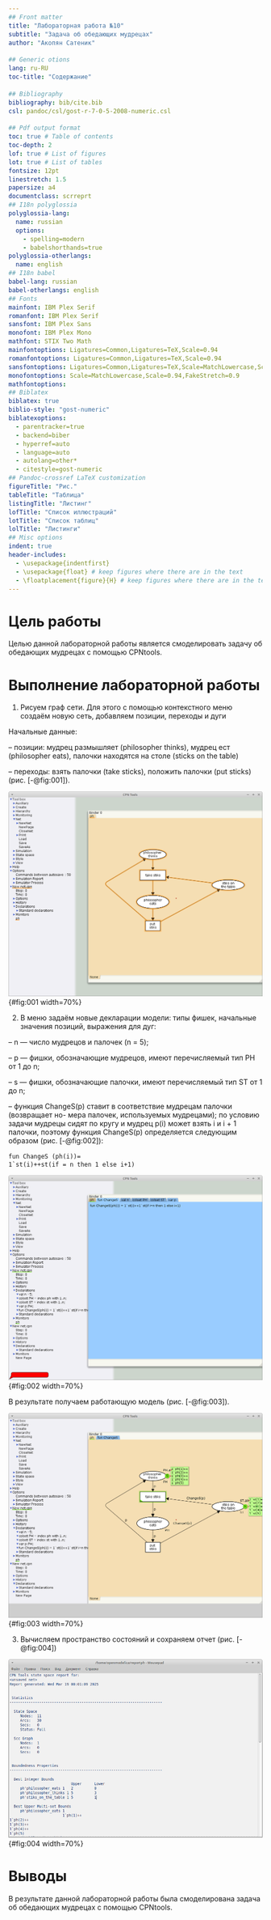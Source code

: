 ```yaml
---
## Front matter
title: "Лабораторная работа №10"
subtitle: "Задача об обедающих мудрецах"
author: "Акопян Сатеник"

## Generic otions
lang: ru-RU
toc-title: "Содержание"

## Bibliography
bibliography: bib/cite.bib
csl: pandoc/csl/gost-r-7-0-5-2008-numeric.csl

## Pdf output format
toc: true # Table of contents
toc-depth: 2
lof: true # List of figures
lot: true # List of tables
fontsize: 12pt
linestretch: 1.5
papersize: a4
documentclass: scrreprt
## I18n polyglossia
polyglossia-lang:
  name: russian
  options:
	- spelling=modern
	- babelshorthands=true
polyglossia-otherlangs:
  name: english
## I18n babel
babel-lang: russian
babel-otherlangs: english
## Fonts
mainfont: IBM Plex Serif
romanfont: IBM Plex Serif
sansfont: IBM Plex Sans
monofont: IBM Plex Mono
mathfont: STIX Two Math
mainfontoptions: Ligatures=Common,Ligatures=TeX,Scale=0.94
romanfontoptions: Ligatures=Common,Ligatures=TeX,Scale=0.94
sansfontoptions: Ligatures=Common,Ligatures=TeX,Scale=MatchLowercase,Scale=0.94
monofontoptions: Scale=MatchLowercase,Scale=0.94,FakeStretch=0.9
mathfontoptions:
## Biblatex
biblatex: true
biblio-style: "gost-numeric"
biblatexoptions:
  - parentracker=true
  - backend=biber
  - hyperref=auto
  - language=auto
  - autolang=other*
  - citestyle=gost-numeric
## Pandoc-crossref LaTeX customization
figureTitle: "Рис."
tableTitle: "Таблица"
listingTitle: "Листинг"
lofTitle: "Список иллюстраций"
lotTitle: "Список таблиц"
lolTitle: "Листинги"
## Misc options
indent: true
header-includes:
  - \usepackage{indentfirst}
  - \usepackage{float} # keep figures where there are in the text
  - \floatplacement{figure}{H} # keep figures where there are in the text
---
```


# Цель работы

Целью данной лабораторной работы является смоделировать  задачу об обедающих мудрецах с помощью CPNtools.

# Выполнение лабораторной работы

1. Рисуем граф сети. Для этого с помощью контекстного меню создаём новую сеть,
добавляем позиции, переходы и дуги 

Начальные данные:

– позиции: мудрец размышляет (philosopher thinks), мудрец ест (philosopher eats),
палочки находятся на столе (sticks on the table)

– переходы: взять палочки (take sticks), положить палочки (put sticks) (рис. [-@fig:001]).

![граф сети](image/1.png){#fig:001 width=70%}

2. В меню задаём новые декларации модели: типы фишек, начальные значения
позиций, выражения для дуг:

– n — число мудрецов и палочек (n = 5);

– p — фишки, обозначающие мудрецов, имеют перечисляемый тип PH от 1 до n;

– s — фишки, обозначающие палочки, имеют перечисляемый тип ST от 1 до n;

– функция ChangeS(p) ставит в соответствие мудрецам палочки (возвращает но-
мера палочек, используемых мудрецами); по условию задачи мудрецы сидят по
кругу и мудрец p(i) может взять i и i + 1 палочки, поэтому функция ChangeS(p) определяется следующим образом (рис. [-@fig:002]):

```code
fun ChangeS (ph(i))=
1`st(i)++st(if = n then 1 else i+1)
```

![функция ChangeS(p)](image/3.png){#fig:002 width=70%}


В результате получаем работающую модель (рис. [-@fig:003]).

![Задача об обедающих мудрецах](image/2.png){#fig:003 width=70%}

3. Вычисляем пространство состояний и сохраняем отчет (рис. [-@fig:004])

![Отчёт о пространстве состояний](image/4.png){#fig:004 width=70%}


# Выводы

В результате данной лабораторной работы была смоделирована  задача об обедающих мудрецах с помощью CPNtools.
